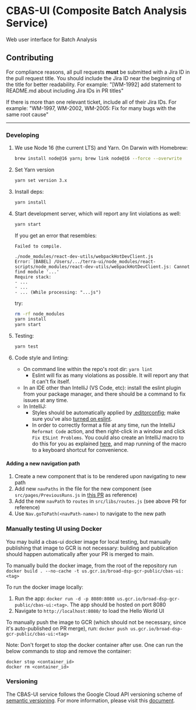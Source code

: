# CBAS-UI (Composite Batch Analysis Service)

Web user interface for Batch Analysis

## Contributing

For compliance reasons, all pull requests **must** be submitted with a Jira ID in the pull request title.
You should include the Jira ID near the beginning of the title for better readability.
For example: "[WM-1992] add statement to README.md about including Jira IDs in PR titles" 

If there is more than one relevant ticket, include all of their Jira IDs.
For example: "WM-1997, WM-2002, WM-2005: Fix for many bugs with the same root cause"

------------------------

### Developing
1. We use Node 16 (the current LTS) and Yarn. On Darwin with Homebrew:

    ```sh
    brew install node@16 yarn; brew link node@16 --force --overwrite
    ```
2. Set Yarn version

    ```sh
    yarn set version 3.x
    ```
3. Install deps:

    ```sh
    yarn install
    ```
4. Start development server, which will report any lint violations as well:

    ```sh
    yarn start
    ```

    If you get an error that resembles:

    ```
    Failed to compile.

    ./node_modules/react-dev-utils/webpackHotDevClient.js
    Error: [BABEL] /Users/.../terra-ui/node_modules/react-scripts/node_modules/react-dev-utils/webpackHotDevClient.js: Cannot find module '...'
    Require stack:
    - ...
    - ...
    - ... (While processing: "...js")
    ```

    try:

    ```sh
    rm -rf node_modules
    yarn install
    yarn start
    ```
5. Testing:

    ```sh
    yarn test
    ```
6. Code style and linting:
    * On command line within the repo's root dir: `yarn lint`
      * Eslint will fix as many violations as possible. It will report any that it can't fix itself.
    * In an IDE other than IntelliJ (VS Code, etc): install the eslint plugin from your package manager, and there should be a command to fix issues at any time.
    * In IntelliJ:
        * Styles should be automatically applied by [.editorconfig](.editorconfig); make sure you've also [turned on eslint](https://www.jetbrains.com/help/idea/eslint.html#ws_js_eslint_automatic_configuration).
        * In order to correctly format a file at any time, run the IntelliJ `Reformat Code` action, and then right-click in a window and click `Fix ESLint Problems`. You could also create an IntelliJ macro to do this for you as explained [here](https://www.jetbrains.com/help/idea/using-macros-in-the-editor.html#reformat_on_save), and map running of the macro to a keyboard shortcut for convenience.

#### Adding a new navigation path

1. Create a new component that is to be rendered upon navigating to new path
2. Add new `navPaths` in the file for the new component (see `src/pages/PreviousRuns.js` in [this PR](https://github.com/DataBiosphere/cbas-ui/pull/8) as reference)
3. Add the new `navPath` to `routes` in `src/libs/routes.js` (see above PR for reference)
4. Use `Nav.goToPath(<navPath-name>)` to navigate to the new path

### Manually testing UI using Docker

You may build a cbas-ui docker image for local testing, but manually publishing that image to GCR is not
necessary: building and publication should happen automatically after your PR is merged to main.

To manually build the docker image, from the root of the repository run `docker build . --no-cache -t us.gcr.io/broad-dsp-gcr-public/cbas-ui:<tag>`

To run the docker image locally:
1. Run the app: `docker run -d -p 8080:8080 us.gcr.io/broad-dsp-gcr-public/cbas-ui:<tag>`. The app should be hosted on port 8080
2. Navigate to `http://localhost:8080/` to load the Hello World UI

To manually push the image to GCR (which should not be necessary, since it's auto-published on PR merge), run: `docker push us.gcr.io/broad-dsp-gcr-public/cbas-ui:<tag>`

Note: Don't forget to stop the docker container after use. One can run the below commands to stop and remove the container:
```
docker stop <container_id>
docker rm <container_id>
```

### Versioning

The CBAS-UI service follows the Google Cloud API versioning scheme of [semantic versioning](https://semver.org/). For more information, please visit this [document](https://docs.google.com/document/d/1qXNHTijdPn9ApYrznSkTFnxkt0g-o-Uh0SjqQlYd-ZA/edit).
